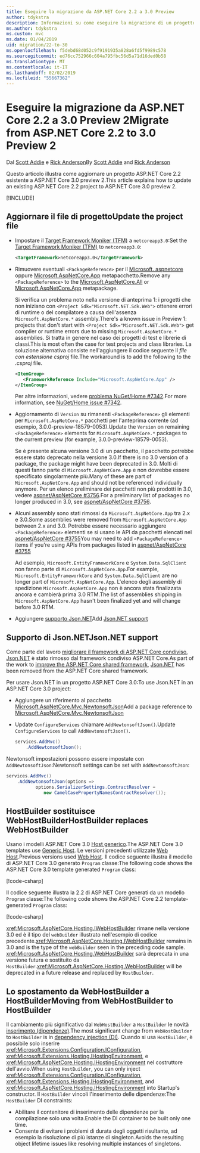 ```yaml
---
title: Eseguire la migrazione da ASP.NET Core 2.2 a 3.0 Preview
author: tdykstra
description: Informazioni su come eseguire la migrazione di un progetto ASP.NET Core 2.2 in ASP.NET Core 3.0.
ms.author: tdykstra
ms.custom: mvc
ms.date: 01/04/2019
uid: migration/22-to-30
ms.openlocfilehash: f5debd68d052c9f9191935a828a6fd5f9989c578
ms.sourcegitcommit: ed76cc752966c604a795fbc56d5a71d16ded0b58
ms.translationtype: MT
ms.contentlocale: it-IT
ms.lasthandoff: 02/02/2019
ms.locfileid: "55667362"
---
```

# <a name="migrate-from-aspnet-core-22-to-30-preview-2"></a><span data-ttu-id="946b2-103">Eseguire la migrazione da ASP.NET Core 2.2 a 3.0 Preview 2</span><span class="sxs-lookup"><span data-stu-id="946b2-103">Migrate from ASP.NET Core 2.2 to 3.0 Preview 2</span></span>

<span data-ttu-id="946b2-104">Dal [Scott Addie](https://github.com/scottaddie) e [Rick Anderson](https://twitter.com/RickAndMSFT)</span><span class="sxs-lookup"><span data-stu-id="946b2-104">By [Scott Addie](https://github.com/scottaddie) and [Rick Anderson](https://twitter.com/RickAndMSFT)</span></span>

<span data-ttu-id="946b2-105">Questo articolo illustra come aggiornare un progetto ASP.NET Core 2.2 esistente a ASP.NET Core 3.0 preview 2.</span><span class="sxs-lookup"><span data-stu-id="946b2-105">This article explains how to update an existing ASP.NET Core 2.2 project to ASP.NET Core 3.0 preview 2.</span></span>

[!INCLUDE[](~/includes/net-core-prereqs-all-3.0.md)]

## <a name="update-the-project-file"></a><span data-ttu-id="946b2-106">Aggiornare il file di progetto</span><span class="sxs-lookup"><span data-stu-id="946b2-106">Update the project file</span></span>

* <span data-ttu-id="946b2-107">Impostare il [Target Framework Moniker (TFM)](/dotnet/standard/frameworks#referring-to-frameworks) a `netcoreapp3.0`:</span><span class="sxs-lookup"><span data-stu-id="946b2-107">Set the [Target Framework Moniker (TFM)](/dotnet/standard/frameworks#referring-to-frameworks) to `netcoreapp3.0`:</span></span>

  ```xml
  <TargetFramework>netcoreapp3.0</TargetFramework>
  ```

* <span data-ttu-id="946b2-108">Rimuovere eventuali `<PackageReference>` per il [Microsoft. aspnetcore](xref:fundamentals/metapackage) oppure [Microsoft.AspNetCore.App](xref:fundamentals/metapackage-app) metapacchetto.</span><span class="sxs-lookup"><span data-stu-id="946b2-108">Remove any `<PackageReference>` to the [Microsoft.AspNetCore.All](xref:fundamentals/metapackage) or [Microsoft.AspNetCore.App](xref:fundamentals/metapackage-app) metapackage.</span></span>

  <span data-ttu-id="946b2-109">Si verifica un problema noto nella versione di anteprima 1: i progetti che non iniziano con `<Project Sdk="Microsoft.NET.Sdk.Web">` ottenere errori di runtime o del compilatore a causa dell'assenza `Microsoft.AspNetCore.*` assembly.</span><span class="sxs-lookup"><span data-stu-id="946b2-109">There's a known issue in Preview 1: projects that don't start with `<Project Sdk="Microsoft.NET.Sdk.Web">` get compiler or runtime errors due to missing `Microsoft.AspNetCore.*` assemblies.</span></span> <span data-ttu-id="946b2-110">Si tratta in genere nel caso dei progetti di test e librerie di classi.</span><span class="sxs-lookup"><span data-stu-id="946b2-110">This is most often the case for test projects and class libraries.</span></span> <span data-ttu-id="946b2-111">La soluzione alternativa consiste nell'aggiungere il codice seguente il *file con estensione csproj* file.</span><span class="sxs-lookup"><span data-stu-id="946b2-111">The workaround is to add the following to the *.csproj* file.</span></span>

  ```xml
  <ItemGroup>
     <FrameworkReference Include="Microsoft.AspNetCore.App" />
  </ItemGroup>
  ```

  <span data-ttu-id="946b2-112">Per altre informazioni, vedere [problema NuGet/Home #7342](https://github.com/NuGet/Home/issues/7342).</span><span class="sxs-lookup"><span data-stu-id="946b2-112">For more information, see [NuGet/Home issue #7342](https://github.com/NuGet/Home/issues/7342).</span></span>

* <span data-ttu-id="946b2-113">Aggiornamento di `Version` su rimanenti `<PackageReference>` gli elementi per `Microsoft.AspNetCore.*` pacchetti per l'anteprima corrente (ad esempio, 3.0.0-preview-18579-0053).</span><span class="sxs-lookup"><span data-stu-id="946b2-113">Update the `Version` on remaining `<PackageReference>` elements for `Microsoft.AspNetCore.*` packages to the current preview (for example, 3.0.0-preview-18579-0053).</span></span>

  <span data-ttu-id="946b2-114">Se è presente alcuna versione 3.0 di un pacchetto, il pacchetto potrebbe essere stato deprecato nella versione 3.0.</span><span class="sxs-lookup"><span data-stu-id="946b2-114">If there is no 3.0 version of a package, the package might have been deprecated in 3.0.</span></span> <span data-ttu-id="946b2-115">Molti di questi fanno parte di `Microsoft.AspNetCore.App` e non dovrebbe essere specificato singolarmente più.</span><span class="sxs-lookup"><span data-stu-id="946b2-115">Many of these are part of `Microsoft.AspNetCore.App` and should not be referenced individually anymore.</span></span> <span data-ttu-id="946b2-116">Per un elenco preliminare dei pacchetti non più prodotti in 3.0, vedere [aspnet/AspNetCore #3756](https://github.com/aspnet/AspNetCore/issues/3756).</span><span class="sxs-lookup"><span data-stu-id="946b2-116">For a preliminary list of packages no longer produced in 3.0, see [aspnet/AspNetCore #3756](https://github.com/aspnet/AspNetCore/issues/3756).</span></span>

* <span data-ttu-id="946b2-117">Alcuni assembly sono stati rimossi da `Microsoft.AspNetCore.App` tra 2.x e 3.0.</span><span class="sxs-lookup"><span data-stu-id="946b2-117">Some assemblies were removed from `Microsoft.AspNetCore.App` between 2.x and 3.0.</span></span> <span data-ttu-id="946b2-118">Potrebbe essere necessario aggiungere `<PackageReference>` elementi se si usano le API da pacchetti elencati nel [aspnet/AspNetCore #3755](https://github.com/aspnet/AspNetCore/issues/3755)</span><span class="sxs-lookup"><span data-stu-id="946b2-118">You may need to add `<PackageReference>` items if you're using APIs from packages listed in [aspnet/AspNetCore #3755](https://github.com/aspnet/AspNetCore/issues/3755)</span></span>

  <span data-ttu-id="946b2-119">Ad esempio, `Microsoft.EntityFrameworkCore` e `System.Data.SqlClient` non fanno parte di `Microsoft.AspNetCore.App`.</span><span class="sxs-lookup"><span data-stu-id="946b2-119">For example, `Microsoft.EntityFrameworkCore` and `System.Data.SqlClient` are no longer part of `Microsoft.AspNetCore.App`.</span></span> <span data-ttu-id="946b2-120">L'elenco degli assembly di spedizione `Microsoft.AspNetCore.App` non è ancora stata finalizzata ancora e cambierà prima 3.0 RTM.</span><span class="sxs-lookup"><span data-stu-id="946b2-120">The list of assemblies shipping in `Microsoft.AspNetCore.App` hasn't been finalized yet and will change before 3.0 RTM.</span></span>

* <span data-ttu-id="946b2-121">Aggiungere [supporto Json.NET](#json)</span><span class="sxs-lookup"><span data-stu-id="946b2-121">Add [Json.NET support](#json)</span></span>

<a name="json"></a>

## <a name="jsonnet-support"></a><span data-ttu-id="946b2-122">Supporto di Json.NET</span><span class="sxs-lookup"><span data-stu-id="946b2-122">Json.NET support</span></span>

<span data-ttu-id="946b2-123">Come parte del lavoro [migliorare il framework di ASP.NET Core condiviso](https://blogs.msdn.microsoft.com/webdev/2018/10/29/a-first-look-at-changes-coming-in-asp-net-core-3-0/), [Json.NET](https://www.newtonsoft.com/json/help/html/Introduction.htm) è stato rimosso dal framework condiviso ASP.NET Core.</span><span class="sxs-lookup"><span data-stu-id="946b2-123">As part of the work to [improve the ASP.NET Core shared framework](https://blogs.msdn.microsoft.com/webdev/2018/10/29/a-first-look-at-changes-coming-in-asp-net-core-3-0/), [Json.NET](https://www.newtonsoft.com/json/help/html/Introduction.htm) has been removed from the ASP.NET Core shared framework.</span></span>

<span data-ttu-id="946b2-124">Per usare Json.NET in un progetto ASP.NET Core 3.0:</span><span class="sxs-lookup"><span data-stu-id="946b2-124">To use Json.NET in an ASP.NET Core 3.0 project:</span></span>

- <span data-ttu-id="946b2-125">Aggiungere un riferimento al pacchetto [Microsoft.AspNetCore.Mvc.NewtonsoftJson](https://nuget.org/packages/Microsoft.AspNetCore.Mvc.NewtonsoftJson)</span><span class="sxs-lookup"><span data-stu-id="946b2-125">Add a package reference to [Microsoft.AspNetCore.Mvc.NewtonsoftJson](https://nuget.org/packages/Microsoft.AspNetCore.Mvc.NewtonsoftJson)</span></span>
- <span data-ttu-id="946b2-126">Update `ConfigureServices` chiamare `AddNewtonsoftJson()`.</span><span class="sxs-lookup"><span data-stu-id="946b2-126">Update `ConfigureServices` to call `AddNewtonsoftJson()`.</span></span>

    ```csharp
    services.AddMvc()
        .AddNewtonsoftJson();
    ```

<span data-ttu-id="946b2-127">Newtonsoft impostazioni possono essere impostate con `AddNewtonsoftJson`:</span><span class="sxs-lookup"><span data-stu-id="946b2-127">Newtonsoft settings can be set with `AddNewtonsoftJson`:</span></span>

  ```csharp
  services.AddMvc()
      .AddNewtonsoftJson(options => 
             options.SerializerSettings.ContractResolver = 
                new CamelCasePropertyNamesContractResolver());
  ```

## <a name="hostbuilder-replaces-webhostbuilder"></a><span data-ttu-id="946b2-128">HostBuilder sostituisce WebHostBuilder</span><span class="sxs-lookup"><span data-stu-id="946b2-128">HostBuilder replaces WebHostBuilder</span></span>

<span data-ttu-id="946b2-129">Usano i modelli ASP.NET Core 3.0 [Host generico](xref:fundamentals/host/generic-host).</span><span class="sxs-lookup"><span data-stu-id="946b2-129">The ASP.NET Core 3.0 templates use [Generic Host](xref:fundamentals/host/generic-host).</span></span> <span data-ttu-id="946b2-130">Le versioni precedenti utilizzate [Web Host](xref:fundamentals/host/web-host).</span><span class="sxs-lookup"><span data-stu-id="946b2-130">Previous versions used [Web Host](xref:fundamentals/host/web-host).</span></span> <span data-ttu-id="946b2-131">Il codice seguente illustra il modello di ASP.NET Core 3.0 generato `Program` classe:</span><span class="sxs-lookup"><span data-stu-id="946b2-131">The following code shows the ASP.NET Core 3.0 template generated `Program` class:</span></span>

[!code-csharp[](22-to-30/samples/Program.cs?name=snippet)]

<span data-ttu-id="946b2-132">Il codice seguente illustra la 2.2 di ASP.NET Core generati da un modello `Program` classe:</span><span class="sxs-lookup"><span data-stu-id="946b2-132">The following code shows the ASP.NET Core 2.2 template-generated `Program` class:</span></span>

[!code-csharp[](22-to-30/samples/Program2.2.cs?name=snippet)]

<span data-ttu-id="946b2-133"><xref:Microsoft.AspNetCore.Hosting.IWebHostBuilder> rimane nella versione 3.0 ed è il tipo del `webBuilder` illustrato nell'esempio di codice precedente.</span><span class="sxs-lookup"><span data-stu-id="946b2-133"><xref:Microsoft.AspNetCore.Hosting.IWebHostBuilder> remains in 3.0 and is the type of the `webBuilder` seen in the preceding code sample.</span></span> <span data-ttu-id="946b2-134"><xref:Microsoft.AspNetCore.Hosting.WebHostBuilder> sarà deprecata in una versione futura e sostituito da `HostBuilder`.</span><span class="sxs-lookup"><span data-stu-id="946b2-134"><xref:Microsoft.AspNetCore.Hosting.WebHostBuilder> will be deprecated in a future release and replaced by `HostBuilder`.</span></span>

## <a name="moving-from-webhostbuilder-to-hostbuilder"></a><span data-ttu-id="946b2-135">Lo spostamento da WebHostBuilder a HostBuilder</span><span class="sxs-lookup"><span data-stu-id="946b2-135">Moving from WebHostBuilder to HostBuilder</span></span>

<span data-ttu-id="946b2-136">Il cambiamento più significativo dal `WebHostBuilder` a `HostBuilder` le novità [inserimento (dipendenze)](xref:fundamentals/dependency-injection).</span><span class="sxs-lookup"><span data-stu-id="946b2-136">The most significant change from `WebHostBuilder` to `HostBuilder` is in [dependency injection (DI)](xref:fundamentals/dependency-injection).</span></span> <span data-ttu-id="946b2-137">Quando si usa `HostBuilder`, è possibile solo inserire <xref:Microsoft.Extensions.Configuration.IConfiguration>, <xref:Microsoft.Extensions.Hosting.IHostingEnvironment>, e <xref:Microsoft.AspNetCore.Hosting.IHostingEnvironment> nel costruttore dell'avvio.</span><span class="sxs-lookup"><span data-stu-id="946b2-137">When using `HostBuilder`, you can only inject <xref:Microsoft.Extensions.Configuration.IConfiguration>, <xref:Microsoft.Extensions.Hosting.IHostingEnvironment>, and <xref:Microsoft.AspNetCore.Hosting.IHostingEnvironment> into Startup's constructor.</span></span> <span data-ttu-id="946b2-138">Il `HostBuilder` vincoli l'inserimento delle dipendenze:</span><span class="sxs-lookup"><span data-stu-id="946b2-138">The `HostBuilder` DI constraints:</span></span>

* <span data-ttu-id="946b2-139">Abilitare il contenitore di inserimento delle dipendenze per la compilazione solo una volta.</span><span class="sxs-lookup"><span data-stu-id="946b2-139">Enable the DI container to be built only one time.</span></span>
* <span data-ttu-id="946b2-140">Consente di evitare i problemi di durata degli oggetti risultante, ad esempio la risoluzione di più istanze di singleton.</span><span class="sxs-lookup"><span data-stu-id="946b2-140">Avoids the resulting object lifetime issues like resolving multiple instances of singletons.</span></span>
